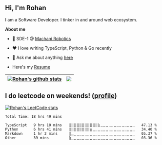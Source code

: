 ## Hi, I'm Rohan

I am a Software Developer. I tinker in and around web ecosystem. 


**About me**

- 💼 SDE-1 @ [Machani Robotics](https://machanirobotics.com/)

- ❤️ I love writing TypeScript, Python & Go recently

- 💬 Ask me about anything [here](https://github.com/rohansh-tty/rohansh-tty/issues)

- Here's my [Resume](https://drive.google.com/file/d/1LiRg6bZB-GKILxqg55lSCE_mAHfNHGWf/view?usp=sharing)

| <a href="https://github.com/anuraghazra/github-readme-stats"><img align="center" src="https://github-readme-stats.vercel.app/api?username=rohansh-tty&show_icons=true&include_all_commits=true&hide_border=true" alt="Rohan's github stats" /></a> | <a href="https://github.com/rohansh-tty/github-readme-stats"><img align="center" src="https://github-readme-stats.vercel.app/api/top-langs/?username=rohansh-tty&hide=Jupyter%20Notebook,R,Dockerfile&layout=compact&hide_border=true" /></a> | 
| ------------- | ------------- |


## I do leetcode on weekends! ([profile](https://leetcode.com/Rohan641))
[![Rohan's LeetCode stats](https://leetcode-stats-six.vercel.app/api?username=Rohan641)](https://github.com/KnlnKS/leetcode-stats)
<!--START_SECTION:waka-->

```text
Total Time: 18 hrs 49 mins

TypeScript   9 hrs 10 mins   ⣿⣿⣿⣿⣿⣿⣿⣿⣿⣿⣿⣷⣀⣀⣀⣀⣀⣀⣀⣀⣀⣀⣀⣀⣀   47.13 %
Python       6 hrs 41 mins   ⣿⣿⣿⣿⣿⣿⣿⣿⣶⣀⣀⣀⣀⣀⣀⣀⣀⣀⣀⣀⣀⣀⣀⣀⣀   34.40 %
Markdown     1 hr 2 mins     ⣿⣤⣀⣀⣀⣀⣀⣀⣀⣀⣀⣀⣀⣀⣀⣀⣀⣀⣀⣀⣀⣀⣀⣀⣀   05.37 %
Other        39 mins         ⣷⣀⣀⣀⣀⣀⣀⣀⣀⣀⣀⣀⣀⣀⣀⣀⣀⣀⣀⣀⣀⣀⣀⣀⣀   03.36 %
```

<!--END_SECTION:waka-->
